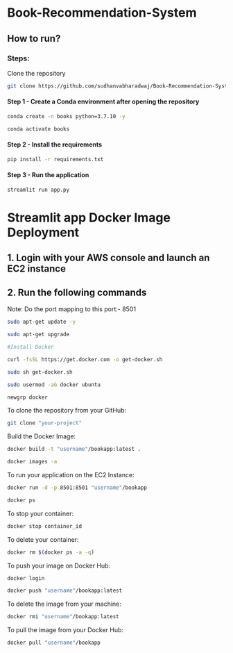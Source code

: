 # Book-Recommendation-System

## How to run?
### Steps:

Clone the repository

```bash
git clone https://github.com/sudhanvabharadwaj/Book-Recommendation-System.git
```

#### Step 1 - Create a Conda environment after opening the repository

```bash
conda create -n books python=3.7.10 -y
```

```bash
conda activate books
```

#### Step 2 - Install the requirements

```bash
pip install -r requirements.txt
```

#### Step 3 - Run the application

```bash
streamlit run app.py
```


# Streamlit app Docker Image Deployment

## 1. Login with your AWS console and launch an EC2 instance
## 2. Run the following commands

Note: Do the port mapping to this port:- 8501

```bash
sudo apt-get update -y

sudo apt-get upgrade

#Install Docker

curl -fsSL https://get.docker.com -o get-docker.sh

sudo sh get-docker.sh

sudo usermod -aG docker ubuntu

newgrp docker
```

To clone the repository from your GitHub:

```bash
git clone "your-project"
```

Build the Docker Image:

```bash
docker build -t "username"/bookapp:latest . 
```

```bash
docker images -a  
```

To run your application on the EC2 Instance:

```bash
docker run -d -p 8501:8501 "username"/bookapp
```

```bash
docker ps  
```

To stop your container:

```bash
docker stop container_id
```

To delete your container:

```bash
docker rm $(docker ps -a -q)
```

To push your image on Docker Hub:

```bash
docker login 
```

```bash
docker push "username"/bookapp:latest 
```

To delete the image from your machine:

```bash
docker rmi "username"/bookapp:latest
```

To pull the image from your Docker Hub:

```bash
docker pull "username"/bookapp
```